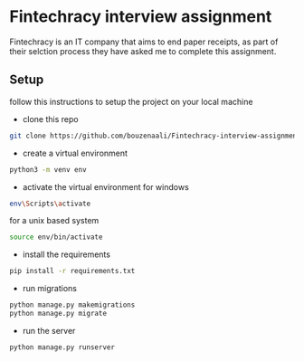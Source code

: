 # Fintechracy interview assignment
Fintechracy is an IT company that aims to end paper receipts, as part of their selction process they have asked me to complete this assignment.

## Setup
follow this instructions to setup the project on your local machine

- clone this repo 
```bash
git clone https://github.com/bouzenaali/Fintechracy-interview-assignment.git
```

- create a virtual environment
```bash
python3 -m venv env
```

- activate the virtual environment
for windows
```bash
env\Scripts\activate
```
for a unix based system
```bash
source env/bin/activate
```

- install the requirements
```bash
pip install -r requirements.txt
```

- run migrations
```bash
python manage.py makemigrations
python manage.py migrate
```

- run the server
```bash
python manage.py runserver
```
